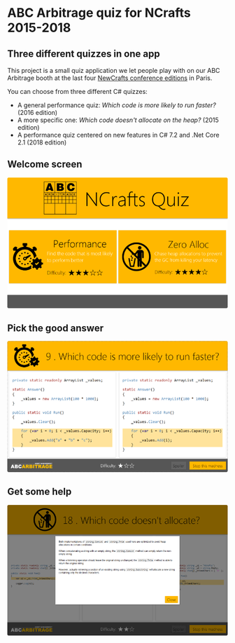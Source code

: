 # ABC Arbitrage quiz for NCrafts 2015-2018

## Three different quizzes in one app

This project is a small quiz application we let people play with on our ABC Arbitrage booth at the last four [NewCrafts conference editions](http://ncrafts.io/) in Paris.

You can choose from three different C# quizzes:

* A general performance quiz: _Which code is more likely to run faster?_ (2016 edition)
* A more specific one: _Which code doesn't allocate on the heap?_ (2015 edition)
* A performance quiz centered on new features in C# 7.2 and .Net Core 2.1 (2018 edition)

## Welcome screen
![Play screen](./Images/screenshot1.png "Play screen")

## Pick the good answer

![Play screen](./Images/screenshot2.png "Play screen")

## Get some help

![Help screen](./Images/screenshot3.png "Help screen")
